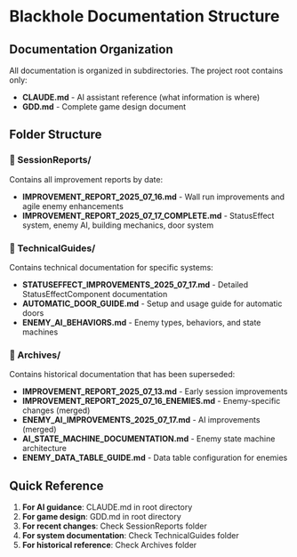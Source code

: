 # Blackhole Documentation Structure

## Documentation Organization

All documentation is organized in subdirectories. The project root contains only:
- **CLAUDE.md** - AI assistant reference (what information is where)
- **GDD.md** - Complete game design document

## Folder Structure

### 📁 SessionReports/
Contains all improvement reports by date:
- **IMPROVEMENT_REPORT_2025_07_16.md** - Wall run improvements and agile enemy enhancements
- **IMPROVEMENT_REPORT_2025_07_17_COMPLETE.md** - StatusEffect system, enemy AI, building mechanics, door system

### 📁 TechnicalGuides/
Contains technical documentation for specific systems:
- **STATUSEFFECT_IMPROVEMENTS_2025_07_17.md** - Detailed StatusEffectComponent documentation
- **AUTOMATIC_DOOR_GUIDE.md** - Setup and usage guide for automatic doors
- **ENEMY_AI_BEHAVIORS.md** - Enemy types, behaviors, and state machines

### 📁 Archives/
Contains historical documentation that has been superseded:
- **IMPROVEMENT_REPORT_2025_07_13.md** - Early session improvements
- **IMPROVEMENT_REPORT_2025_07_16_ENEMIES.md** - Enemy-specific changes (merged)
- **ENEMY_AI_IMPROVEMENTS_2025_07_17.md** - AI improvements (merged)
- **AI_STATE_MACHINE_DOCUMENTATION.md** - Enemy state machine architecture
- **ENEMY_DATA_TABLE_GUIDE.md** - Data table configuration for enemies

## Quick Reference

1. **For AI guidance**: CLAUDE.md in root directory
2. **For game design**: GDD.md in root directory
3. **For recent changes**: Check SessionReports folder
4. **For system documentation**: Check TechnicalGuides folder
5. **For historical reference**: Check Archives folder
